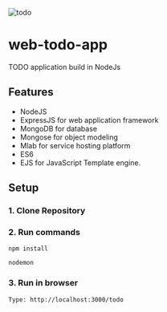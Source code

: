 ![todo](https://user-images.githubusercontent.com/13827656/27255310-782888b4-53a4-11e7-8fb8-f7a8b6b9bad6.jpg)

# web-todo-app
TODO application build in NodeJs

## Features

- NodeJS
- ExpressJS for web application framework
- MongoDB for database
- Mongose for object modeling
- Mlab for service hosting platform
- ES6
- EJS for JavaScript Template engine.

## Setup
### 1. Clone Repository
### 2. Run commands
```
npm install
```
```
nodemon
```
### 3. Run in browser
```
Type: http://localhost:3000/todo
```
